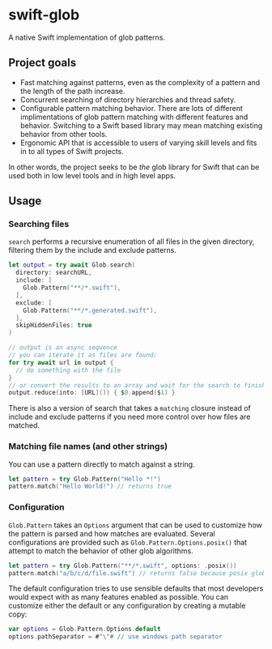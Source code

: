 # swift-glob

A native Swift implementation of glob patterns.

## Project goals

- Fast matching against patterns, even as the complexity of a pattern and the length of the path increase.
- Concurrent searching of directory hierarchies and thread safety.
- Configurable pattern matching behavior. There are lots of different implimentations of glob pattern matching with different features and behavior. Switching to a Swift based library may mean matching existing behavior from other tools.
- Ergonomic API that is accessible to users of varying skill levels and fits in to all types of Swift projects.

In other words, the project seeks to be _the_ glob library for Swift that can be used both in low level tools and in high level apps.

## Usage

### Searching files

`search` performs a recursive enumeration of all files in the given directory, filtering them by the include and exclude patterns.

```swift
let output = try await Glob.search(
  directory: searchURL,
  include: [
    Glob.Pattern("**/*.swift"),
  ],
  exclude: [
    Glob.Pattern("**/*.generated.swift"),
  ],
  skipHiddenFiles: true
)

// output is an async sequence
// you can iterate it as files are found:
for try await url in output {
  // do something with the file
}
// or convert the results to an array and wait for the search to finish:
output.reduce(into: [URL]()) { $0.append($1) }
```

There is also a version of search that takes a `matching` closure instead of include and exclude patterns if you need more control over how files are matched.

### Matching file names (and other strings)

You can use a pattern directly to match against a string.

```swift
let pattern = try Glob.Pattern("Hello *!")
pattern.match("Hello World!") // returns true
```

### Configuration

`Glob.Pattern` takes an `Options` argument that can be used to customize how the pattern is parsed and how matches are evaluated. Several configurations are provided such as `Glob.Pattern.Options.posix()` that attempt to match the behavior of other glob algorithms.

```swift
let pattern = try Glob.Pattern("**/*.swift", options: .posix())
pattern.match("a/b/c/d/file.swift") // returns false because posix glob patters don't support ** (path level wildcard) matching.
```

The default configuration tries to use sensible defaults that most developers would expect with as many features enabled as possible. You can customize either the default or any configuration by creating a mutable copy:

```swift
var options = Glob.Pattern.Options.default
options.pathSeparator = #"\"# // use windows path separator
```

